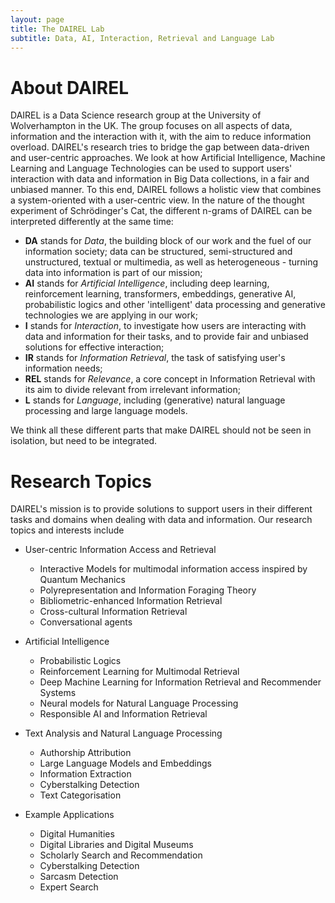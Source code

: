 ```yaml
---
layout: page
title: The DAIREL Lab
subtitle: Data, AI, Interaction, Retrieval and Language Lab
---
```

# About DAIREL

DAIREL is a Data Science research group at the University of Wolverhampton in the UK. The group focuses on all aspects of data, information and the interaction with it, with the aim to reduce information overload. DAIREL's research tries to bridge the gap between data-driven and user-centric approaches. We look at how Artificial Intelligence, Machine Learning and Language Technologies can be used to support users' interaction with data and information in Big Data collections, in a fair and unbiased manner. To this end, DAIREL follows a holistic view that combines a system-oriented with a user-centric view. In the nature of the thought experiment of Schrödinger's Cat, the different n-grams of DAIREL can be interpreted differently at the same time:

- **DA** stands for _Data_, the building block of our work and the fuel of our information society; data can be structured, semi-structured and unstructured, textual or multimedia, as well as heterogeneous - turning data into information is part of our mission;
- **AI** stands for _Artificial Intelligence_, including deep learning, reinforcement learning, transformers, embeddings, generative AI, probabilistic logics and other 'intelligent' data processing and generative technologies we are applying in our work;
- **I** stands for _Interaction_, to investigate how users are interacting with data and information for their tasks, and to provide fair and unbiased solutions for effective interaction;
- **IR** stands for _Information Retrieval_, the task of satisfying user's information needs;
- **REL** stands for _Relevance_, a core concept in Information Retrieval with its aim to divide relevant from irrelevant information;
- **L** stands for _Language_, including (generative) natural language processing and large language models.

We think all these different parts that make DAIREL should not be seen in isolation, but need to be integrated.

# Research Topics

DAIREL's mission is to provide solutions to support users in their different tasks and domains when dealing with data and information. Our research topics and interests include

* User-centric Information Access and Retrieval
  * Interactive Models for multimodal information access inspired by Quantum Mechanics
  * Polyrepresentation and Information Foraging Theory
  * Bibliometric-enhanced Information Retrieval
  * Cross-cultural Information Retrieval
  * Conversational agents

* Artificial Intelligence
  * Probabilistic Logics
  * Reinforcement Learning for Multimodal Retrieval
  * Deep Machine Learning for Information Retrieval and Recommender Systems
  * Neural models for Natural Language Processing
  * Responsible AI and Information Retrieval

* Text Analysis and Natural Language Processing
  * Authorship Attribution
  * Large Language Models and Embeddings
  * Information Extraction
  * Cyberstalking Detection
  * Text Categorisation

* Example Applications
  * Digital Humanities
  * Digital Libraries and Digital Museums
  * Scholarly Search and Recommendation
  * Cyberstalking Detection
  * Sarcasm Detection
  * Expert Search


